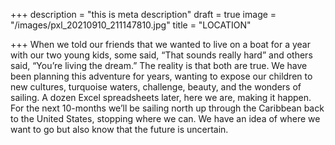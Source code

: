 +++
description = "this is meta description"
draft = true
image = "/images/pxl_20210910_211147810.jpg"
title = "LOCATION"

+++
When we told our friends that we wanted to live on a boat for a year with our two young kids, some said, “That sounds really hard” and others said, “You’re living the dream.” The reality is that both are true. We have been planning this adventure for years, wanting to expose our children to new cultures, turquoise waters, challenge, beauty, and the wonders of sailing. A dozen Excel spreadsheets later, here we are, making it happen. For the next 10-months we’ll be sailing north up through the Caribbean back to the United States, stopping where we can. We have an idea of where we want to go but also know that the future is uncertain.